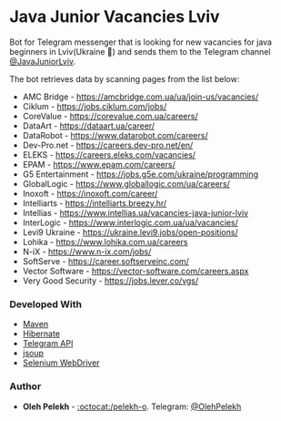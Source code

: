 # Java Junior Vacancies Lviv 

Bot for Telegram messenger that is looking for new vacancies for java beginners in Lviv(Ukraine :beginner:) and sends them to the Telegram channel [@JavaJuniorLviv](https://t.me/JavaJuniorLviv).

The bot retrieves data by scanning pages from the list below:

-  AMC Bridge - https://amcbridge.com.ua/ua/join-us/vacancies/
-  Ciklum - https://jobs.ciklum.com/jobs/
-  CoreValue - https://corevalue.com.ua/careers/
-  DataArt - https://dataart.ua/career/
-  DataRobot - https://www.datarobot.com/careers/
-  Dev-Pro.net - https://careers.dev-pro.net/en/
-  ELEKS - https://careers.eleks.com/vacancies/
-  EPAM - https://www.epam.com/careers/
-  G5 Entertainment - https://jobs.g5e.com/ukraine/programming
-  GlobalLogic - https://www.globallogic.com/ua/careers/
-  Inoxoft - https://inoxoft.com/career/
-  Intelliarts - https://intelliarts.breezy.hr/
-  Intellias - https://www.intellias.ua/vacancies-java-junior-lviv
-  InterLogic - https://www.interlogic.com.ua/ua/vacancies/
-  Levi9 Ukraine - https://ukraine.levi9.jobs/open-positions/
-  Lohika - https://www.lohika.com.ua/careers
-  N-iX - https://www.n-ix.com/jobs/
-  SoftServe - https://career.softserveinc.com/
-  Vector Software - https://vector-software.com/careers.aspx
-  Very Good Security - https://jobs.lever.co/vgs/
 

### Developed With

* [Maven](https://maven.apache.org/)
* [Hibernate](http://hibernate.org/)
* [Telegram API](https://github.com/rubenlagus/TelegramBots)
* [jsoup](https://jsoup.org/)
* [Selenium WebDriver](https://www.seleniumhq.org/)
### Author

* **Oleh Pelekh** - [:octocat:/pelekh-o](https://github.com/pelekh-o). Telegram: [@OlehPelekh](https://t.me/OlehPelekh)